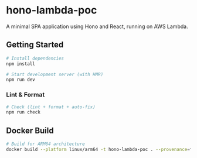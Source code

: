 # hono-lambda-poc

A minimal SPA application using Hono and React, running on AWS Lambda.

## Getting Started

```bash
# Install dependencies
npm install
```

```bash
# Start development server (with HMR)
npm run dev
```

### Lint & Format

```bash
# Check (lint + format + auto-fix)
npm run check
```

## Docker Build

```bash
# Build for ARM64 architecture
docker build --platform linux/arm64 -t hono-lambda-poc . --provenance=false
```
